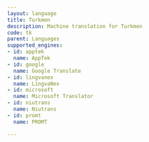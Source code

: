 ```yaml
---
layout: language
title: Turkmen
description: Machine translation for Turkmen
code: tk
parent: Languages
supported_engines:
- id: apptek
  name: AppTek
- id: google
  name: Google Translate
- id: lingvanex
  name: LingvaNex
- id: microsoft
  name: Microsoft Translator
- id: niutrans
  name: Niutrans
- id: promt
  name: PROMT

---
```




